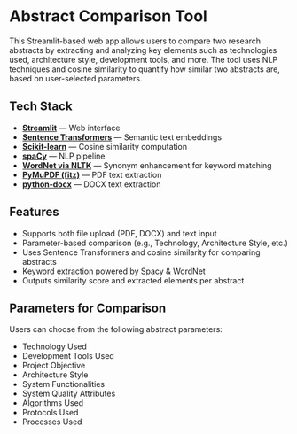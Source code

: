 # Abstract Comparison Tool

This Streamlit-based web app allows users to compare two research abstracts by extracting and analyzing key elements such as technologies used, architecture style, development tools, and more. The tool uses NLP techniques and cosine similarity to quantify how similar two abstracts are, based on user-selected parameters.

## Tech Stack
- **[Streamlit](https://streamlit.io/)** — Web interface  
- **[Sentence Transformers](https://www.sbert.net/)** — Semantic text embeddings  
- **[Scikit-learn](https://scikit-learn.org/)** — Cosine similarity computation  
- **[spaCy](https://spacy.io/)** — NLP pipeline  
- **[WordNet via NLTK](https://www.nltk.org/howto/wordnet.html)** — Synonym enhancement for keyword matching  
- **[PyMuPDF (fitz)](https://pymupdf.readthedocs.io/)** — PDF text extraction  
- **[python-docx](https://python-docx.readthedocs.io/)** — DOCX text extraction  

## Features
- Supports both file upload (PDF, DOCX) and text input
- Parameter-based comparison (e.g., Technology, Architecture Style, etc.)
- Uses Sentence Transformers and cosine similarity for comparing abstracts
- Keyword extraction powered by Spacy & WordNet
- Outputs similarity score and extracted elements per abstract


## Parameters for Comparison
Users can choose from the following abstract parameters:
- Technology Used  
- Development Tools Used  
- Project Objective  
- Architecture Style  
- System Functionalities  
- System Quality Attributes  
- Algorithms Used  
- Protocols Used  
- Processes Used  
